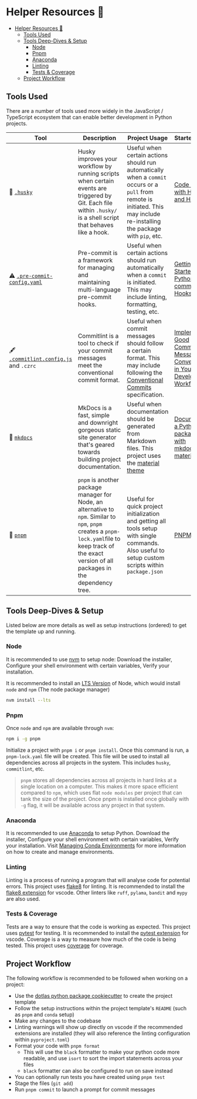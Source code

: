 # Helper Resources 💭

- [Helper Resources 💭](#helper-resources-)
  - [Tools Used](#tools-used)
  - [Tools Deep-Dives \& Setup](#tools-deep-dives--setup)
    - [Node](#node)
    - [Pnpm](#pnpm)
    - [Anaconda](#anaconda)
    - [Linting](#linting)
    - [Tests \& Coverage](#tests--coverage)
  - [Project Workflow](#project-workflow)

## Tools Used

There are a number of tools used more widely in the JavaScript / TypeScript ecosystem that can enable better development in Python projects.

| Tool | Description | Project Usage | Starter Links |
| --- | --- | --- | --- |
| 🐾 [`.husky`](https://github.com/typicode/husky) | Husky improves your workflow by running scripts when certain events are triggered by Git. Each file within `.husky/` is a shell script that behaves like a hook. | Useful when certain actions should run automatically when a `commit` occurs or a `pull` from remote is initiated. This may include re-installing the package with `pip`, etc. | [Code Quality with Husky and Hooks](https://blog.bitsrc.io/ensure-javascript-code-quality-with-husky-and-hooks-6e338222662)
| ⚠️ [`.pre-commit-config.yaml`](https://pre-commit.com/) | Pre-commit is a framework for managing and maintaining multi-language pre-commit hooks. | Useful when certain actions should run automatically when a `commit` is initiated. This may include linting, formatting, testing, etc. | [Getting Started with Python Pre-commit Hooks](https://towardsdatascience.com/getting-started-with-python-pre-commit-hooks-28be2b2d09d5) |
| 🖋 [`.commitlint.config.js`](https://commitlint.js.org/#/) and `.czrc` | Commitlint is a tool to check if your commit messages meet the conventional commit format. | Useful when commit messages should follow a certain format. This may include following the [Conventional Commits](https://www.conventionalcommits.org/en/v1.0.0/) specification. | [Implement Good Commit Message Conventions in Your Development Workflow](https://medium.com/gitconnected/implement-good-commit-message-conventions-in-your-development-workflow-15dd78b7a86e) |
| 📑 [`mkdocs`](https://www.mkdocs.org/) | MkDocs is a fast, simple and downright gorgeous static site generator that's geared towards building project documentation. | Useful when documentation should be generated from Markdown files. This project uses the [material theme](https://squidfunk.github.io/mkdocs-material/) | [Documenting a Python package with mkdocs-material](https://chrieke.medium.com/documenting-a-python-package-with-code-reference-via-mkdocs-material-b4a45197f95b) |
| 🧱 [`pnpm`](https://pnpm.io/) | `pnpm` is another package manager for Node, an alternative to `npm`. Similar to `npm`, `pnpm` creates a `pnpm-lock.yaml`file to keep track of the exact version of all packages in the dependency tree. | Useful for quick project initialization and getting all tools setup with single commands. Also useful to setup custom scripts within `package.json` | [PNPM](https://medium.com/bitsrc/stop-using-npm-yarn-use-pnpm-instead-baa640698be6) |

## Tools Deep-Dives & Setup

Listed below are more details as well as setup instructions (ordered) to get the template up and running.

### Node

It is recommended to use [nvm](https://github.com/nvm-sh/nvm) to setup node: Download the installer, Configure your shell environment with certain variables, Verify your installation.

It is recommended to install an [LTS Version](https://nodejs.org/en/about/releases/) of Node, which would install `node` and `npm` (The node package manager)

```bash
nvm install --lts
```

### Pnpm

Once `node` and `npm` are available through `nvm`:

```bash
npm i -g pnpm
```

Initialize a project with `pnpm i` or `pnpm install`. Once this command is run, a `pnpm-lock.yaml` file will be created. This file will be used to install all dependencies across all projects in the system. This includes `husky`, `commitlint`, etc.

> `pnpm` stores all dependencies across all projects in hard links at a single location on a computer. This makes it more space efficient compared to `npm`, which uses flat `node modules` per project that can tank the size of the project. Once pnpm is installed once globally with `-g` flag, it will be available across any project in that system.

### Anaconda

It is recommended to use [Anaconda](https://www.anaconda.com/products/individual) to setup Python. Download the installer, Configure your shell environment with certain variables, Verify your installation. Visit [Managing Conda Environments](https://docs.conda.io/projects/conda/en/latest/user-guide/tasks/manage-environments.html) for more information on how to create and manage environments.

### Linting

Linting is a process of running a program that will analyse code for potential errors. This project uses [flake8](https://flake8.pycqa.org/en/latest/) for linting. It is recommended to install the [flake8 extension](https://marketplace.visualstudio.com/items?itemName=tht13.python) for vscode. Other linters like `ruff`, `pylama`, `bandit` and `mypy` are also used.

### Tests & Coverage

Tests are a way to ensure that the code is working as expected. This project uses [pytest](https://docs.pytest.org/en/stable/) for testing. It is recommended to install the [pytest extension](https://marketplace.visualstudio.com/items?itemName=LittleFoxTeam.vscode-python-test-adapter) for vscode. Coverage is a way to measure how much of the code is being tested. This project uses [coverage](https://coverage.readthedocs.io/en/coverage-5.5/) for coverage.

## Project Workflow

The following workflow is recommended to be followed when working on a project:

- Use the [dotlas python package cookiecutter](https://github.com/dotlas/cookiecutter-pypackage) to create the project template
- Follow the setup instructions within the project template's `README` (such as `pnpm` and `conda` setup)
- Make any changes to the codebase
- Linting warnings will show up directly on vscode if the recommended extensions are installed (they will also reference the linting configuration within `pyproject.toml`)
- Format your code with `pnpm format`
  - This will use the `black` formatter to make your python code more readable, and use `isort` to sort the import statements across your files
  - `black` formatter can also be configured to run on save instead
- You can optionally run tests you have created using `pnpm test`
- Stage the files (`git add`)
- Run `pnpm commit` to launch a prompt for commit messages
